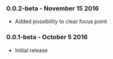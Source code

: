 ### 0.0.2-beta - November 15 2016
* Added possibility to clear focus point
### 0.0.1-beta - October 5 2016
* Initial release
